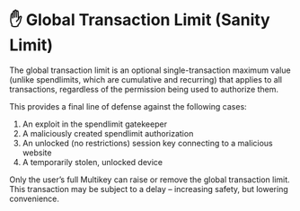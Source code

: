 # ✋ Global Transaction Limit (Sanity Limit)

The global transaction limit is an optional single-transaction maximum value (unlike spendlimits, which are cumulative and recurring) that applies to all transactions, regardless of the permission being used to authorize them.

This provides a final line of defense against the following cases:

1. An exploit in the spendlimit gatekeeper
2. A maliciously created spendlimit authorization
3. An unlocked (no restrictions) session key connecting to a malicious website
4. A temporarily stolen, unlocked device

Only the user’s full Multikey can raise or remove the global transaction limit. This transaction may be subject to a delay – increasing safety, but lowering convenience.
